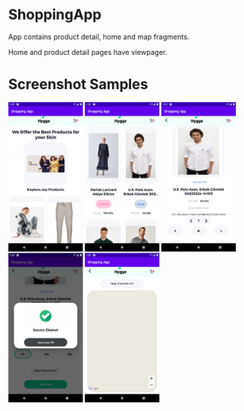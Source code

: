 # ShoppingApp
 
 App contains product detail, home and map fragments.
 
 Home and product detail pages have viewpager.
 
 

 # Screenshot Samples
 
 <img src ="images/Screenshot_1624630941.png" width="150">
 
 <img src ="images/Screenshot_1624630967.png" width="150">
 
 <img src ="images/Screenshot_1624630974.png" width="150">
 
 <img src ="images/Screenshot_1624630984.png" width="150">
 
 <img src ="images/Screenshot_1624631000.png" width="150">



